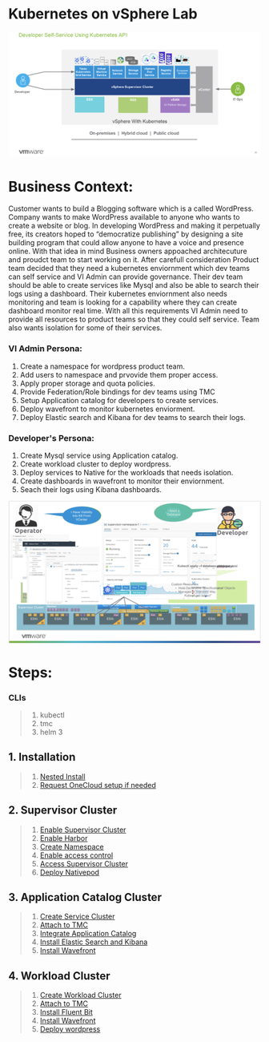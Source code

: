 # Kubernetes on vSphere Lab

![](./images/supervisor-cluster1.png)

# Business Context:
Customer wants to build a Blogging software which is a called WordPress. Company wants to make WordPress available to anyone who wants to create a website or blog. In developing WordPress and making it perpetually free, its creators hoped to “democratize publishing” by designing a site building program that could allow anyone to have a voice and presence online. With that idea in mind Business owners appoached architecuture and proudct team to start working on it. After carefull consideration Product team decided that they need a kubernetes enviornment which dev teams can self service and VI Admin can provide governance. Their dev team should be able to create services like Mysql and also be able to search their logs using a dashboard. Their kubernetes enviornment also needs monitoring and team is looking for a capability where they can create dashboard monitor real time. With all this requirements VI Admin need to provide all resources to product teams so that they could self service. Team also wants isolation for some of their services.

### VI Admin Persona:

1. Create a namespace for wordpress product team.
2. Add users to namespace and prvovide them proper access.
3. Apply proper storage and quota policies.
4. Provide Federation/Role bindings for dev teams using TMC
5. Setup Application catalog for developers to create services.
6. Deploy wavefront to monitor kubernetes enviorment.
7. Deploy Elastic search and Kibana for dev teams to search their logs.


### Developer's Persona:

1. Create Mysql service using Application catalog.
2. Create workload cluster to deploy wordpress.
3. Deploy services to Native for the workloads that needs isolation.
4. Create dashboards in wavefront to monitor their enviornment.
5. Seach their logs using Kibana dashboards.

![](./images/supervisor-cluster2.png)


# Steps:

### CLIs
> 1. kubectl
> 2. tmc
> 3. helm 3

## 1. Installation

> 1. [Nested Install](./nestedinstall)
> 2. [Request OneCloud setup if needed](./onecloud)

## 2. Supervisor Cluster

> 	1. [Enable Supervisor Cluster](./supervisorcluster/enablecluster)
> 	2. [Enable Harbor](./supervisorcluster/enableharbor)
> 	3. [Create Namespace](./supervisorcluster/namespace)
> 	4. [Enable access control](./supervisorcluster/accesscontrol)
> 	5. [Access Supervisor Cluster](./supervisorcluster/accesscluster)
> 	6. [Deploy Nativepod](./supervisorcluster/nativepod)


## 3. Application Catalog Cluster

> 1. [Create Service Cluster](./servicecluster/createservicecluster)
> 2. [Attach to TMC](./servicecluster/attachclustertotmc)
> 3. [Integrate Application Catalog](./servicecluster/integrateapplicationcatalog)
> 4. [Install Elastic Search and Kibana](./servicecluster/EK)
> 5. [Install Wavefront](./servicecluster/wavefront)

## 4. Workload Cluster

> 1. [Create Workload Cluster](./workloadcluster/createworkloadcluster)
> 2. [Attach to TMC](./workloadcluster/attachclustertotmc)
> 3. [Install Fluent Bit](./workloadcluster/logging)
> 4. [Install Wavefront](./workloadcluster/wavefront)
> 5. [Deploy wordpress](./workloadcluster/deployworkloads)
